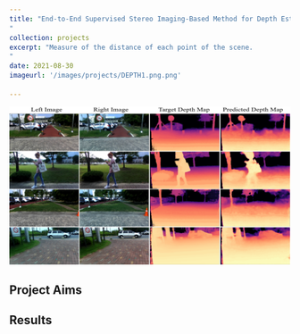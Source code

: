 ```yaml
---
title: "End-to-End Supervised Stereo Imaging-Based Method for Depth Estimation
"
collection: projects
excerpt: "Measure of the distance of each point of the scene.
"
date: 2021-08-30
imageurl: '/images/projects/DEPTH1.png.png'

---
```


<center><img src="/images/projects/DEPTH1.png"></center>

## Project Aims 


## Results ##



